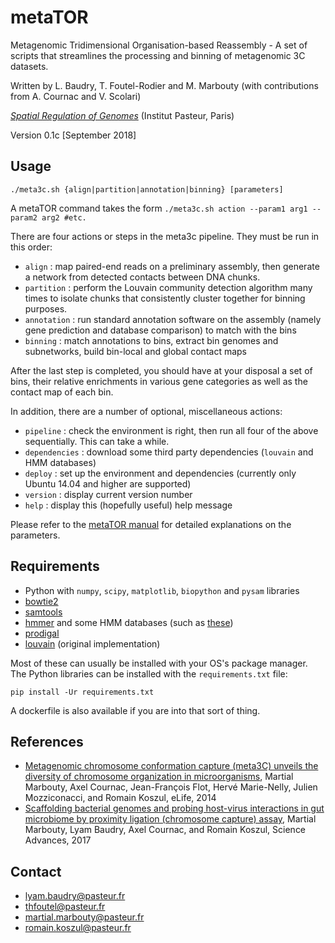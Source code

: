# metaTOR

Metagenomic Tridimensional Organisation-based Reassembly - A set of scripts that streamlines the processing and binning of metagenomic 3C datasets.

Written by L. Baudry, T. Foutel-Rodier and M. Marbouty (with contributions from A. Cournac and V. Scolari)

*[Spatial Regulation of Genomes](https://research.pasteur.fr/en/team/spatial-regulation-of-genomes/)* (Institut Pasteur, Paris)

Version 0.1c [September 2018]

## Usage

    ./meta3c.sh {align|partition|annotation|binning} [parameters]

A metaTOR command takes the form ```./meta3c.sh action --param1 arg1 --param2
arg2 #etc.```

There are four actions or steps in the meta3c pipeline. They must be run in this order:

* ```align``` : map paired-end reads on a preliminary assembly, then generate a network from
 detected contacts between DNA chunks.
* ```partition``` : perform the Louvain community detection algorithm many times to isolate
     chunks that consistently cluster together for binning purposes.
* ```annotation``` : run standard annotation software on the assembly (namely gene prediction
      and database comparison) to match with the bins
* ```binning``` : match annotations to bins, extract bin genomes and subnetworks, build bin-local
   and global contact maps

After the last step is completed, you should have at your disposal a set of bins, their relative
enrichments in various gene categories as well as the contact map of each bin.

In addition, there are a number of optional, miscellaneous actions:

* ```pipeline``` : check the environment is right, then run all four of the above sequentially.
    This can take a while.
* ```dependencies``` : download some third party dependencies (```louvain``` and HMM databases)
* ```deploy``` : set up the environment and dependencies (currently only Ubuntu
  14.04 and higher are supported)
* ```version``` : display current version number
* ```help``` : display this (hopefully useful) help message

Please refer to the [metaTOR manual](https://github.com/koszullab/metaTOR/meta3c_manual.pdf) for detailed explanations on the parameters.

## Requirements

* Python with ```numpy```, ```scipy```, ```matplotlib```, ```biopython``` and ```pysam``` libraries
* [bowtie2](http://bowtie-bio.sourceforge.net/bowtie2/index.shtml)
* [samtools](http://www.htslib.org/)
* [hmmer](http://hmmer.org/) and some HMM databases (such as [these](http://dl.pasteur.fr/fop/5eHgTGww/modele_HMM.tar.gz))
* [prodigal](https://github.com/hyattpd/Prodigal)
* [louvain](https://sourceforge.net/projects/louvain/) (original implementation)

Most of these can usually be installed with your OS's package manager. The Python libraries can be installed with the ```requirements.txt``` file:

    pip install -Ur requirements.txt

A dockerfile is also available if you are into that sort of thing.

## References

* [Metagenomic chromosome conformation capture (meta3C) unveils the diversity of chromosome organization in microorganisms](https://www.ncbi.nlm.nih.gov/pmc/articles/PMC4381813/), Martial Marbouty, Axel Cournac, Jean-François Flot, Hervé Marie-Nelly, Julien Mozziconacci, and Romain Koszul, eLife, 2014
* [Scaffolding bacterial genomes and probing host-virus interactions in gut microbiome by proximity ligation (chromosome capture) assay](https://www.ncbi.nlm.nih.gov/pmc/articles/PMC5315449/), Martial Marbouty, Lyam Baudry, Axel Cournac, and Romain Koszul, Science Advances, 2017

## Contact

* lyam.baudry@pasteur.fr
* thfoutel@pasteur.fr
* martial.marbouty@pasteur.fr
* romain.koszul@pasteur.fr
